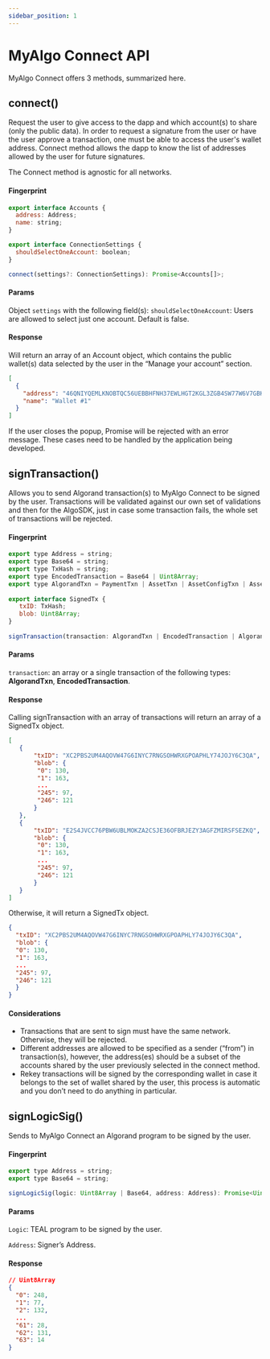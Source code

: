 ```yaml
---
sidebar_position: 1
---
```


# MyAlgo Connect API

MyAlgo Connect offers 3 methods, summarized here.

## connect()

Request the user to give access to the dapp and which account(s) to share (only the public data). 
In order to request a signature from the user or have the user approve a transaction, one must be able to access the user's wallet address. 
Connect method allows the dapp to know the list of addresses allowed by the user for future signatures.

The Connect method is agnostic for all networks.


#### Fingerprint

```jsx
export interface Accounts {
  address: Address;
  name: string;
}

export interface ConnectionSettings {
  shouldSelectOneAccount: boolean; 
}

connect(settings?: ConnectionSettings): Promise<Accounts[]>;
```

#### Params

Object `settings` with the following field(s):
`shouldSelectOneAccount`: Users are allowed to select just one account. Default is false.

#### Response

Will return an array of an Account object, which contains the public wallet(s) data selected by the user in the “Manage your account” section.

```json
[
  {
    "address": "46QNIYQEMLKNOBTQC56UEBBHFNH37EWLHGT2KGL3ZGB4SW77W6V7GBKPDY",
    "name": "Wallet #1"
  }
]
```

If the user closes the popup, Promise will be rejected with an error message. These cases need to be handled by the application being developed.

## signTransaction()

Allows you to send Algorand transaction(s) to MyAlgo Connect to be signed by the user.
Transactions will be validated against our own set of validations and then for the AlgoSDK, just in case some transaction fails, the whole set of transactions will be rejected.

#### Fingerprint

```jsx 
export type Address = string;
export type Base64 = string;
export type TxHash = string;
export type EncodedTransaction = Base64 | Uint8Array;
export type AlgorandTxn = PaymentTxn | AssetTxn | AssetConfigTxn | AssetCreateTxn | DestroyAssetTxn | FreezeAssetTxn | KeyRegTxn | ApplTxn;
 
export interface SignedTx {
   txID: TxHash;
   blob: Uint8Array;
}
 
signTransaction(transaction: AlgorandTxn | EncodedTransaction | AlgorandTxn[] | EncodedTransaction[]): Promise<SignedTx | SignerdTx[]>;
```

#### Params

`transaction`: an array or a single transaction of the following types: **AlgorandTxn**, **EncodedTransaction**.


#### Response

Calling signTransaction with an array of transactions will return an array of a SignedTx object. 

```json
[
   {
       "txID": "XC2PBS2UM4AQOVW47G6INYC7RNGSOHWRXGPOAPHLY74JOJY6C3QA",
       "blob": {
        "0": 130,
        "1": 163,
        ...
        "245": 97,
        "246": 121
       }
   },
   {
       "txID": "E2S4JVCC76PBW6UBLMOKZA2CSJE36OFBRJEZY3AGFZMIRSFSEZKQ",
       "blob": {
        "0": 130,
        "1": 163,
        ...
        "245": 97,
        "246": 121
       }
   }
]
```

Otherwise, it will return a SignedTx object.

```json
{
  "txID": "XC2PBS2UM4AQOVW47G6INYC7RNGSOHWRXGPOAPHLY74JOJY6C3QA",
  "blob": {
  "0": 130,
  "1": 163,
  ...
  "245": 97,
  "246": 121
  }
}
```

#### Considerations

* Transactions that are sent to sign must have the same network. Otherwise, they will be rejected.
* Different addresses are allowed to be specified as a sender (“from”) in transaction(s), however, the address(es) should be a subset of the accounts shared by the user previously selected in the connect method.
* Rekey transactions will be signed by the corresponding wallet in case it belongs to the set of wallet shared by the user, this process is automatic and you don’t need to do anything in particular.

## signLogicSig()

Sends to MyAlgo Connect an Algorand program to be signed by the user.

#### Fingerprint

```jsx
export type Address = string;
export type Base64 = string;

signLogicSig(logic: Uint8Array | Base64, address: Address): Promise<Uint8Array>;
```

#### Params
`Logic`:  TEAL program to be signed by the user.

`Address`: Signer’s Address.

#### Response


```json
// Uint8Array
{
  "0": 248,
  "1": 77,
  "2": 132,
  ...
  "61": 28,
  "62": 131,
  "63": 14
}
```

